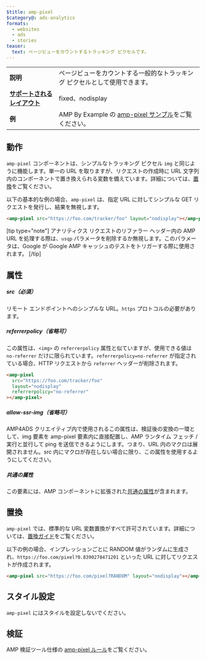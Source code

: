```yaml
---
$title: amp-pixel
$category@: ads-analytics
formats:
  - websites
  - ads
  - stories
teaser:
  text: ページビューをカウントするトラッキング ピクセルです。
---
```


<!--
       Copyright 2016 The AMP HTML Authors. All Rights Reserved.

       Licensed under the Apache License, Version 2.0 (the "License");
     you may not use this file except in compliance with the License.
     You may obtain a copy of the License at

     http://www.apache.org/licenses/LICENSE-2.0

     Unless required by applicable law or agreed to in writing, software
     distributed under the License is distributed on an "AS-IS" BASIS,
     WITHOUT WARRANTIES OR CONDITIONS OF ANY KIND, either express or implied.
     See the License for the specific language governing permissions and
     limitations under the License.
-->

<table>
  <tr>
    <td class="col-fourty"><strong>説明</strong></td>
    <td>ページビューをカウントする一般的なトラッキング ピクセルとして使用できます。</td>
  </tr>
  <tr>
    <td class="col-fourty"><strong><a href="../../../documentation/guides-and-tutorials/develop/style_and_layout/control_layout.md">サポートされるレイアウト</a></strong></td>
    <td>fixed、nodisplay</td>
  </tr>
  <tr>
    <td class="col-fourty"><strong>例</strong></td>
    <td>AMP By Example の <a href="https://ampbyexample.com/components/amp-pixel/">amp-pixel サンプル</a>をご覧ください。</td>
  </tr>
</table>

## 動作 <a name="behavior"></a>

`amp-pixel` コンポーネントは、シンプルなトラッキング ピクセル `img` と同じように機能します。単一の URL を取りますが、リクエストの作成時に URL 文字列内のコンポーネントで置き換えられる変数を備えています。詳細については、[置換](#substitutions)をご覧ください。

以下の基本的な例の場合、`amp-pixel` は、指定 URL に対してシンプルな GET リクエストを発行し、結果を無視します。

```html
<amp-pixel src="https://foo.com/tracker/foo" layout="nodisplay"></amp-pixel>
```

[tip type="note"]
アナリティクス リクエストのリファラー ヘッダー内の AMP URL を処理する際は、`usqp` パラメータを削除するか無視します。このパラメータは、Google が Google AMP キャッシュのテストをトリガーする際に使用されます。
[/tip]

## 属性 <a name="attributes"></a>

##### src（必須） <a name="src-required"></a>

リモート エンドポイントへのシンプルな URL。`https` プロトコルの必要があります。

##### referrerpolicy（省略可） <a name="referrerpolicy-optional"></a>

この属性は、`<img>` の `referrerpolicy` 属性と似ていますが、使用できる値は `no-referrer` だけに限られています。`referrerpolicy=no-referrer` が指定されている場合、HTTP リクエストから `referrer` ヘッダーが削除されます。

```html
<amp-pixel
  src="https://foo.com/tracker/foo"
  layout="nodisplay"
  referrerpolicy="no-referrer"
></amp-pixel>
```

##### allow-ssr-img（省略可） <a name="allow-ssr-img-optional"></a>

AMP4ADS クリエイティブ内で使用されるこの属性は、検証後の変換の一環として、img 要素を amp-pixel 要素内に直接配置し、AMP ランタイム フェッチ / 実行と並行して ping を送信できるようにします。つまり、URL 内のマクロは展開されません。src 内にマクロが存在しない場合に限り、この属性を使用するようにしてください。

##### 共通の属性 <a name="common-attributes"></a>

この要素には、AMP コンポーネントに拡張された[共通の属性](../../../documentation/guides-and-tutorials/learn/common_attributes.md)が含まれます。

## 置換 <a name="substitutions"></a>

`amp-pixel` では、標準的な URL 変数置換がすべて許可されています。詳細については、[置換ガイド](https://github.com/ampproject/amphtml/blob/master/extensions/spec/amp-var-substitutions.md)をご覧ください。

以下の例の場合、インプレッションごとに RANDOM 値がランダムに生成され、`https://foo.com/pixel?0.8390278471201` といった URL に対してリクエストが作成されます。

```html
<amp-pixel src="https://foo.com/pixel?RANDOM" layout="nodisplay"></amp-pixel>
```

## スタイル設定 <a name="styling"></a>

`amp-pixel` にはスタイルを設定しないでください。

## 検証 <a name="validation"></a>

AMP 検証ツール仕様の [amp-pixel ルール](https://github.com/ampproject/amphtml/blob/master/validator/validator-main.protoascii)をご覧ください。

